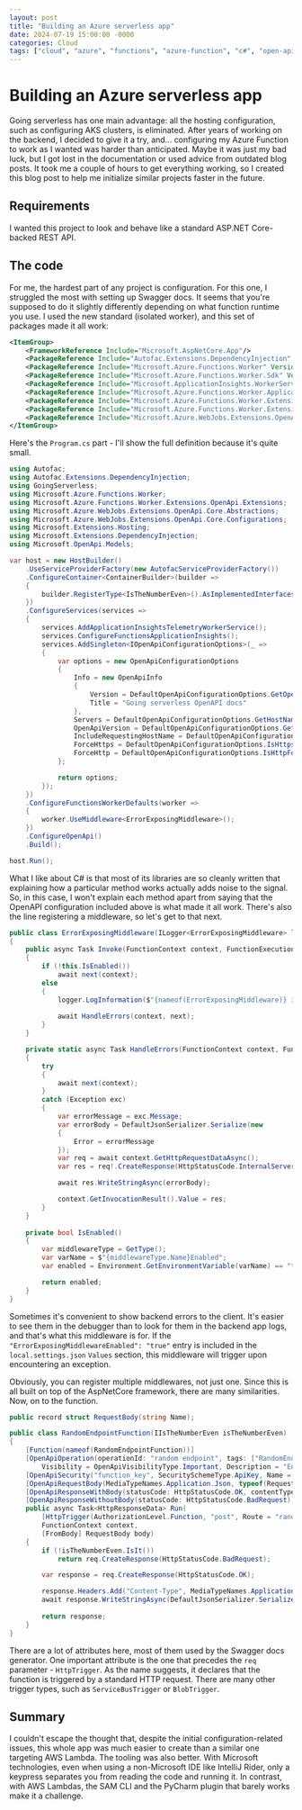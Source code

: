 ```yaml
---
layout: post
title: "Building an Azure serverless app"
date: 2024-07-19 15:00:00 -0000
categories: Cloud
tags: ["cloud", "azure", "functions", "azure-function", "c#", "open-api"]
---
```


# Building an Azure serverless app

Going serverless has one main advantage: all the hosting configuration, such as configuring AKS clusters, is eliminated. After years of working on the backend, I decided to give it a try, and... configuring my Azure Function to work as I wanted was harder than anticipated. Maybe it was just my bad luck, but I got lost in the documentation or used advice from outdated blog posts. It took me a couple of hours to get everything working, so I created this blog post to help me initialize similar projects faster in the future.

## Requirements

I wanted this project to look and behave like a standard ASP.NET Core-backed REST API.

## The code

For me, the hardest part of any project is configuration. For this one, I struggled the most with setting up Swagger docs. It seems that you're supposed to do it slightly differently depending on what function runtime you use. I used the new standard (isolated worker), and this set of packages made it all work:

```xml
<ItemGroup>
    <FrameworkReference Include="Microsoft.AspNetCore.App"/>
    <PackageReference Include="Autofac.Extensions.DependencyInjection" Version="9.0.0" />
    <PackageReference Include="Microsoft.Azure.Functions.Worker" Version="1.21.0"/>
    <PackageReference Include="Microsoft.Azure.Functions.Worker.Sdk" Version="1.17.0"/>
    <PackageReference Include="Microsoft.ApplicationInsights.WorkerService" Version="2.22.0"/>
    <PackageReference Include="Microsoft.Azure.Functions.Worker.ApplicationInsights" Version="1.2.0"/>
    <PackageReference Include="Microsoft.Azure.Functions.Worker.Extensions.Http" Version="3.1.0" />
    <PackageReference Include="Microsoft.Azure.Functions.Worker.Extensions.OpenApi" Version="1.5.1" />
    <PackageReference Include="Microsoft.Azure.WebJobs.Extensions.OpenApi.Core" Version="1.5.1" />
</ItemGroup>
```

Here's the `Program.cs` part - I'll show the full definition because it's quite small.

```csharp
using Autofac;
using Autofac.Extensions.DependencyInjection;
using GoingServerless;
using Microsoft.Azure.Functions.Worker;
using Microsoft.Azure.Functions.Worker.Extensions.OpenApi.Extensions;
using Microsoft.Azure.WebJobs.Extensions.OpenApi.Core.Abstractions;
using Microsoft.Azure.WebJobs.Extensions.OpenApi.Core.Configurations;
using Microsoft.Extensions.Hosting;
using Microsoft.Extensions.DependencyInjection;
using Microsoft.OpenApi.Models;

var host = new HostBuilder()
    .UseServiceProviderFactory(new AutofacServiceProviderFactory())
    .ConfigureContainer<ContainerBuilder>(builder =>
    {
        builder.RegisterType<IsTheNumberEven>().AsImplementedInterfaces().SingleInstance();
    })
    .ConfigureServices(services =>
    {
        services.AddApplicationInsightsTelemetryWorkerService();
        services.ConfigureFunctionsApplicationInsights();
        services.AddSingleton<IOpenApiConfigurationOptions>(_ =>
        {
            var options = new OpenApiConfigurationOptions
            {
                Info = new OpenApiInfo
                {
                    Version = DefaultOpenApiConfigurationOptions.GetOpenApiDocVersion(),
                    Title = "Going serverless OpenAPI docs"
                },
                Servers = DefaultOpenApiConfigurationOptions.GetHostNames(),
                OpenApiVersion = DefaultOpenApiConfigurationOptions.GetOpenApiVersion(),
                IncludeRequestingHostName = DefaultOpenApiConfigurationOptions.IsFunctionsRuntimeEnvironmentDevelopment(),
                ForceHttps = DefaultOpenApiConfigurationOptions.IsHttpsForced(),
                ForceHttp = DefaultOpenApiConfigurationOptions.IsHttpForced(),
            };

            return options;
        });
    })
    .ConfigureFunctionsWorkerDefaults(worker =>
    {
        worker.UseMiddleware<ErrorExposingMiddleware>();
    })
    .ConfigureOpenApi()
    .Build();

host.Run();
```

What I like about C# is that most of its libraries are so cleanly written that explaining how a particular method works actually adds noise to the signal. So, in this case, I won't explain each method apart from saying that the OpenAPI configuration included above is what made it all work. There's also the line registering a middleware, so let's get to that next.

```csharp
public class ErrorExposingMiddleware(ILogger<ErrorExposingMiddleware> logger) : IFunctionsWorkerMiddleware
{
    public async Task Invoke(FunctionContext context, FunctionExecutionDelegate next)
    {
        if (!this.IsEnabled())
            await next(context);
        else
        {
            logger.LogInformation($"{nameof(ErrorExposingMiddleware)} is enabled.");
            
            await HandleErrors(context, next);
        }
    }

    private static async Task HandleErrors(FunctionContext context, FunctionExecutionDelegate next)
    {
        try
        {
            await next(context);
        }
        catch (Exception exc)
        {
            var errorMessage = exc.Message;
            var errorBody = DefaultJsonSerializer.Serialize(new
            {
                Error = errorMessage
            });
            var req = await context.GetHttpRequestDataAsync();
            var res = req!.CreateResponse(HttpStatusCode.InternalServerError);

            await res.WriteStringAsync(errorBody);

            context.GetInvocationResult().Value = res;
        }
    }
    
    private bool IsEnabled()
    {
        var middlewareType = GetType();
        var varName = $"{middlewareType.Name}Enabled";
        var enabled = Environment.GetEnvironmentVariable(varName) == "true";

        return enabled;
    }
}
```

Sometimes it's convenient to show backend errors to the client. It's easier to see them in the debugger than to look for them in the backend app logs, and that's what this middleware is for. If the `"ErrorExposingMiddlewareEnabled": "true"` entry is included in the `local.settings.json` `Values` section, this middleware will trigger upon encountering an exception.

Obviously, you can register multiple middlewares, not just one. Since this is all built on top of the AspNetCore framework, there are many similarities. Now, on to the function.

```csharp
public record struct RequestBody(string Name);

public class RandomEndpointFunction(IIsTheNumberEven isTheNumberEven)
{
    [Function(nameof(RandomEndpointFunction))]
    [OpenApiOperation(operationId: "random endpoint", tags: ["RandomEndpoint"],
        Visibility = OpenApiVisibilityType.Important, Description = "Endpoint that will randomly result in an error.")]
    [OpenApiSecurity("function_key", SecuritySchemeType.ApiKey, Name = "code", In = OpenApiSecurityLocationType.Header)]
    [OpenApiRequestBody(MediaTypeNames.Application.Json, typeof(RequestBody))]
    [OpenApiResponseWithBody(statusCode: HttpStatusCode.OK, contentType: MediaTypeNames.Application.Json, bodyType: typeof(RequestBody))]
    [OpenApiResponseWithoutBody(statusCode: HttpStatusCode.BadRequest)]
    public async Task<HttpResponseData> Run(
        [HttpTrigger(AuthorizationLevel.Function, "post", Route = "random-endpoint")] HttpRequestData req,
        FunctionContext context,
        [FromBody] RequestBody body)
    {
        if (!isTheNumberEven.IsIt())
            return req.CreateResponse(HttpStatusCode.BadRequest);

        var response = req.CreateResponse(HttpStatusCode.OK);

        response.Headers.Add("Content-Type", MediaTypeNames.Application.Json);
        await response.WriteStringAsync(DefaultJsonSerializer.Serialize(body));
        
        return response;
    }
}
```

There are a lot of attributes here, most of them used by the Swagger docs generator. One important attribute is the one that precedes the `req` parameter -  `HttpTrigger`. As the name suggests, it declares that the function is triggered by a standard HTTP request. There are many other trigger types, such as `ServiceBusTrigger` or `BlobTrigger`.

## Summary

I couldn't escape the thought that, despite the initial configuration-related issues, this whole app was much easier to create than a similar one targeting AWS Lambda. The tooling was also better. With Microsoft technologies, even when using a non-Microsoft IDE like IntelliJ Rider, only a keypress separates you from reading the code and running it. In contrast, with AWS Lambdas, the SAM CLI and the PyCharm plugin that barely works make it a challenge.
